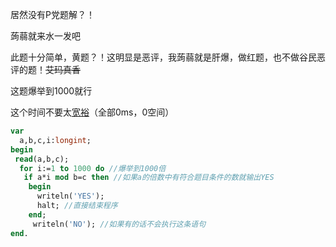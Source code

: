 居然没有P党题解？！

蒟蒻就来水一发吧

此题十分简单，黄题？！这明显是恶评，我蒟蒻就是肝爆，做红题，也不做谷民恶评的题！~~艾玛真香~~

这题爆举到1000就行


这个时间不要太[宽裕](https://www.luogu.org/recordnew/show/19488166)（全部0ms，0空间）
```pascal
var
  a,b,c,i:longint;
begin
 read(a,b,c);
  for i:=1 to 1000 do //爆举到1000倍
   if a*i mod b=c then //如果a的倍数中有符合题目条件的数就输出YES
    begin
      writeln('YES');
      halt; //直接结束程序
    end;
     writeln('NO'); //如果有的话不会执行这条语句
end.
```

